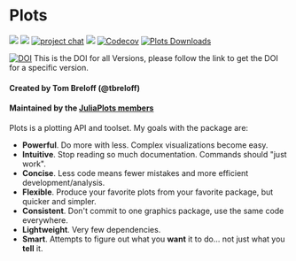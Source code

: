 # Plots

[gh-ci-img]: https://github.com/JuliaPlots/Plots.jl/workflows/ci/badge.svg?branch=master
[gh-ci-url]: https://github.com/JuliaPlots/Plots.jl/actions?query=workflow%3Aci

[pkgeval-img]: https://juliaci.github.io/NanosoldierReports/pkgeval_badges/P/Plots.svg
[pkgeval-url]: https://juliaci.github.io/NanosoldierReports/pkgeval_badges/report.html

[gitter-img]: https://badges.gitter.im/tbreloff/Plots.jl.svg
[gitter-url]: https://gitter.im/tbreloff/Plots.jl?utm_source=badge&utm_medium=badge&utm_campaign=pr-badge&utm_content=badge

[docs-img]: https://img.shields.io/badge/docs-stable-blue.svg
[docs-url]: https://docs.juliaplots.org/latest/

[![][gh-ci-img]][gh-ci-url]
[![][pkgeval-img]][pkgeval-url]
[![project chat](https://img.shields.io/badge/zulip-join_chat-brightgreen.svg)](https://julialang.zulipchat.com/#narrow/stream/236493-plots)
[![][docs-img]][docs-url]
[![Codecov](https://codecov.io/gh/JuliaPlots/Plots.jl/branch/master/graph/badge.svg)](https://codecov.io/gh/JuliaPlots/Plots.jl)
[![Plots Downloads](https://shields.io/endpoint?url=https://pkgs.genieframework.com/api/v1/badge/Plots)](https://pkgs.genieframework.com?packages=Plots)

[![DOI](https://zenodo.org/badge/DOI/10.5281/zenodo.4725317.svg)](https://doi.org/10.5281/zenodo.4725317)
This is the DOI for all Versions, please follow the link to get the DOI for a specific version.


#### Created by Tom Breloff (@tbreloff)

#### Maintained by the [JuliaPlots members](https://github.com/orgs/JuliaPlots/people)

Plots is a plotting API and toolset.  My goals with the package are:

- **Powerful**.  Do more with less.  Complex visualizations become easy.
- **Intuitive**.  Stop reading so much documentation.  Commands should "just work".
- **Concise**.  Less code means fewer mistakes and more efficient development/analysis.
- **Flexible**.  Produce your favorite plots from your favorite package, but quicker and simpler.
- **Consistent**.  Don't commit to one graphics package, use the same code everywhere.
- **Lightweight**.  Very few dependencies.
- **Smart**. Attempts to figure out what you **want** it to do... not just what you **tell** it.
